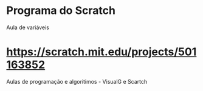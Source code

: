 # Programa do Scratch
 Aula de variáveis
# https://scratch.mit.edu/projects/501163852
Aulas de programação e algoritimos - VisualG e Scartch
